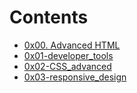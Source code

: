 # Contents

- [0x00. Advanced HTML](https://github.com/alchemistlowkey/alx-frontend/tree/main/0x00-html_advanced)
- [0x01-developer_tools](https://github.com/alchemistlowkey/alx-frontend/tree/main/0x01-developer_tools)
- [0x02-CSS_advanced](https://github.com/alchemistlowkey/alx-frontend/tree/main/0x02-CSS_advanced)
- [0x03-responsive_design](https://github.com/alchemistlowkey/alx-frontend/tree/main/0x03-responsive_design)

